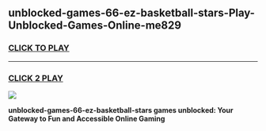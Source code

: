 
## unblocked-games-66-ez-basketball-stars-Play-Unblocked-Games-Online-me829
<h3>
<a href="https://premium76.site?title=unblocked-games-66-ez-basketball-stars&ref=24A">CLICK TO PLAY</a></h3>
<hr>

<h3>
<a href="https://premium76.site?title=unblocked-games-66-ez-basketball-stars&ref=24A">CLICK 2 PLAY</a>
  
</h3>

<a href="https://premium76.site?title=unblocked-games-66-ez-basketball-stars&ref=24A"><img src="https://clearcache.store/games.png"></a>


**unblocked-games-66-ez-basketball-stars games unblocked: Your Gateway to Fun and Accessible Online Gaming**
